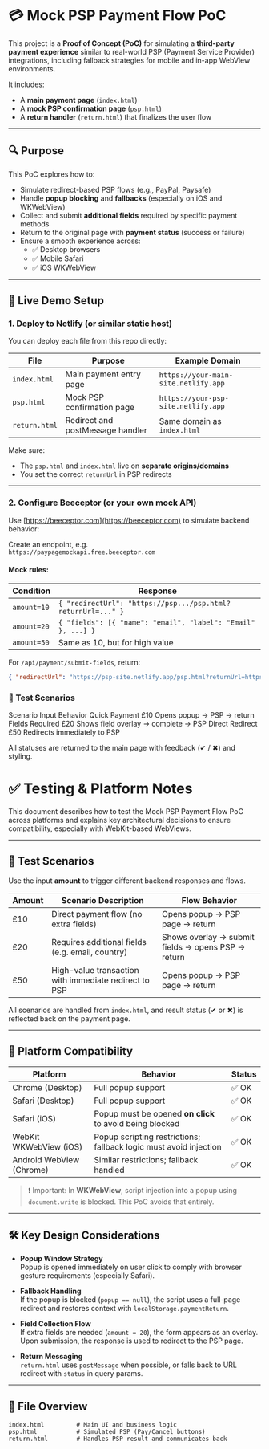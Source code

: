 # 💳 Mock PSP Payment Flow PoC

This project is a **Proof of Concept (PoC)** for simulating a **third-party payment experience** similar to real-world PSP (Payment Service Provider) integrations, including fallback strategies for mobile and in-app WebView environments.

It includes:
- A **main payment page** (`index.html`)
- A **mock PSP confirmation page** (`psp.html`)
- A **return handler** (`return.html`) that finalizes the user flow

---

## 🔍 Purpose

This PoC explores how to:
- Simulate redirect-based PSP flows (e.g., PayPal, Paysafe)
- Handle **popup blocking** and **fallbacks** (especially on iOS and WKWebView)
- Collect and submit **additional fields** required by specific payment methods
- Return to the original page with **payment status** (success or failure)
- Ensure a smooth experience across:
  - ✅ Desktop browsers
  - ✅ Mobile Safari
  - ✅ iOS WKWebView

---

## 🚀 Live Demo Setup

### 1. Deploy to Netlify (or similar static host)

You can deploy each file from this repo directly:

| File        | Purpose                                | Example Domain                    |
|-------------|----------------------------------------|-----------------------------------|
| `index.html` | Main payment entry page                | `https://your-main-site.netlify.app` |
| `psp.html`   | Mock PSP confirmation page             | `https://your-psp-site.netlify.app` |
| `return.html`| Redirect and postMessage handler       | Same domain as `index.html`        |

Make sure:
- The `psp.html` and `index.html` live on **separate origins/domains**
- You set the correct `returnUrl` in PSP redirects

---

### 2. Configure Beeceptor (or your own mock API)

Use [https://beeceptor.com](https://beeceptor.com) to simulate backend behavior:

Create an endpoint, e.g.  
`https://paypagemockapi.free.beeceptor.com`

#### Mock rules:
| Condition | Response |
|----------|----------|
| `amount=10` | `{ "redirectUrl": "https://psp.../psp.html?returnUrl=..." }` |
| `amount=20` | `{ "fields": [{ "name": "email", "label": "Email" }, ...] }` |
| `amount=50` | Same as 10, but for high value |

For `/api/payment/submit-fields`, return:
```json
{ "redirectUrl": "https://psp-site.netlify.app/psp.html?returnUrl=https://main-site.netlify.app/return.html" }
```

### 🧪 Test Scenarios
Scenario	Input	Behavior
Quick Payment	£10	Opens popup → PSP → return
Fields Required	£20	Shows field overlay → complete → PSP
Direct Redirect	£50	Redirects immediately to PSP

All statuses are returned to the main page with feedback (✔ / ✖) and styling.

# ✅ Testing & Platform Notes

This document describes how to test the Mock PSP Payment Flow PoC across platforms and explains key architectural decisions to ensure compatibility, especially with WebKit-based WebViews.

---

## 🧪 Test Scenarios

Use the input **amount** to trigger different backend responses and flows.

| Amount | Scenario Description                                      | Flow Behavior                                                                 |
|--------|-----------------------------------------------------------|--------------------------------------------------------------------------------|
| £10    | Direct payment flow (no extra fields)                     | Opens popup → PSP page → return                                                |
| £20    | Requires additional fields (e.g. email, country)          | Shows overlay → submit fields → opens PSP → return                             |
| £50    | High-value transaction with immediate redirect to PSP     | Opens popup → PSP page → return                                                |

All scenarios are handled from `index.html`, and result status (✔ or ✖) is reflected back on the payment page.

---

## 📱 Platform Compatibility

| Platform                 | Behavior                                                             | Status  |
|--------------------------|----------------------------------------------------------------------|---------|
| Chrome (Desktop)         | Full popup support                                                   | ✅ OK    |
| Safari (Desktop)         | Full popup support                                                   | ✅ OK    |
| Safari (iOS)             | Popup must be opened **on click** to avoid being blocked            | ✅ OK    |
| WebKit WKWebView (iOS)   | Popup scripting restrictions; fallback logic must avoid injection    | ✅ OK    |
| Android WebView (Chrome) | Similar restrictions; fallback handled                               | ✅ OK    |

> ❗ Important: In **WKWebView**, script injection into a popup using `document.write` is blocked. This PoC avoids that entirely.

---

## 🛠 Key Design Considerations

- **Popup Window Strategy**  
  Popup is opened immediately on user click to comply with browser gesture requirements (especially Safari).

- **Fallback Handling**  
  If the popup is blocked (`popup == null`), the script uses a full-page redirect and restores context with `localStorage.paymentReturn`.

- **Field Collection Flow**  
  If extra fields are needed (`amount = 20`), the form appears as an overlay. Upon submission, the response is used to redirect to the PSP page.

- **Return Messaging**  
  `return.html` uses `postMessage` when possible, or falls back to URL redirect with `status` in query params.

---

## 📁 File Overview

```text
index.html         # Main UI and business logic
psp.html           # Simulated PSP (Pay/Cancel buttons)
return.html        # Handles PSP result and communicates back

